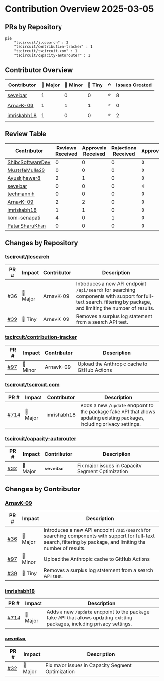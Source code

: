 # Contribution Overview 2025-03-05

## PRs by Repository

```mermaid
pie
    "tscircuit/jlcsearch" : 2
    "tscircuit/contribution-tracker" : 1
    "tscircuit/tscircuit.com" : 1
    "tscircuit/capacity-autorouter" : 1
```

## Contributor Overview

| Contributor | 🐳 Major | 🐙 Minor | 🐌 Tiny | ⭐ | Issues Created |
|-------------|---------|---------|---------|-----|----------------|
| [seveibar](#seveibar) | 1 | 0 | 0 | ⭐ | 8 |
| [ArnavK-09](#ArnavK-09) | 1 | 1 | 1 | ⭐ | 0 |
| [imrishabh18](#imrishabh18) | 1 | 0 | 0 | ⭐ | 2 |

## Review Table

[reviews-received-hover]: ## "Number of reviews received for PRs for this contributor"
[approvals-received-hover]: ## "Number of approvals received for PRs this contributor authored"
[rejections-received-hover]: ## "Number of rejections received for PRs this contributor authored"
[prs-opened-hover]: ## "Number of PRs opened by this contributor"
[issues-created-hover]: ## "Number of issues created by this contributor"
[bountied-issues-hover]: ## "Number of issues this contributor created with a bounty"
[bountied-issue-$-hover]: ## "Total bounty amount placed on issues authored by this contributor"

| Contributor | Reviews Received | Approvals Received | Rejections Received | Approvals | Rejections | PRs Opened | PRs Merged | Issues Created | Bountied Issues | Bountied Issue $ |
|---|---|---|---|---|---|---|---|---|---|---|
| [ShiboSoftwareDev](#ShiboSoftwareDev) | 0 | 0 | 0 | 0 | 0 | 1 | 0 | 0 | 0 | 0 |
| [MustafaMulla29](#MustafaMulla29) | 0 | 0 | 0 | 0 | 0 | 1 | 0 | 2 | 0 | 0 |
| [Ayushjhawar8](#Ayushjhawar8) | 2 | 1 | 0 | 0 | 0 | 1 | 0 | 1 | 0 | 0 |
| [seveibar](#seveibar) | 0 | 0 | 0 | 4 | 0 | 4 | 1 | 8 | 6 | 106 |
| [techmannih](#techmannih) | 0 | 0 | 0 | 0 | 0 | 1 | 0 | 1 | 1 | 5 |
| [ArnavK-09](#ArnavK-09) | 2 | 2 | 0 | 0 | 0 | 3 | 3 | 0 | 0 | 0 |
| [imrishabh18](#imrishabh18) | 1 | 1 | 0 | 0 | 1 | 2 | 1 | 2 | 1 | 5 |
| [kom-senapati](#kom-senapati) | 4 | 0 | 1 | 0 | 0 | 1 | 0 | 0 | 0 | 0 |
| [PatanSharuKhan](#PatanSharuKhan) | 0 | 0 | 0 | 0 | 0 | 1 | 0 | 0 | 0 | 0 |

## Changes by Repository

### [tscircuit/jlcsearch](https://github.com/tscircuit/jlcsearch)

| PR # | Impact | Contributor | Description |
|------|--------|-------------|-------------|
| [#36](https://github.com/tscircuit/jlcsearch/pull/36) | 🐳 Major | ArnavK-09 | Introduces a new API endpoint `/api/search` for searching components with support for full-text search, filtering by package, and limiting the number of results. |
| [#39](https://github.com/tscircuit/jlcsearch/pull/39) | 🐌 Tiny | ArnavK-09 | Removes a surplus log statement from a search API test. |

### [tscircuit/contribution-tracker](https://github.com/tscircuit/contribution-tracker)

| PR # | Impact | Contributor | Description |
|------|--------|-------------|-------------|
| [#97](https://github.com/tscircuit/contribution-tracker/pull/97) | 🐙 Minor | ArnavK-09 | Upload the Anthropic cache to GitHub Actions |

### [tscircuit/tscircuit.com](https://github.com/tscircuit/tscircuit.com)

| PR # | Impact | Contributor | Description |
|------|--------|-------------|-------------|
| [#714](https://github.com/tscircuit/tscircuit.com/pull/714) | 🐳 Major | imrishabh18 | Adds a new `/update` endpoint to the package fake API that allows updating existing packages, including privacy settings. |

### [tscircuit/capacity-autorouter](https://github.com/tscircuit/capacity-autorouter)

| PR # | Impact | Contributor | Description |
|------|--------|-------------|-------------|
| [#32](https://github.com/tscircuit/capacity-autorouter/pull/32) | 🐳 Major | seveibar | Fix major issues in Capacity Segment Optimization |

## Changes by Contributor

### [ArnavK-09](https://github.com/ArnavK-09)

| PR # | Impact | Description |
|------|--------|-------------|
| [#36](https://github.com/tscircuit/jlcsearch/pull/36) | 🐳 Major | Introduces a new API endpoint `/api/search` for searching components with support for full-text search, filtering by package, and limiting the number of results. |
| [#97](https://github.com/tscircuit/contribution-tracker/pull/97) | 🐙 Minor | Upload the Anthropic cache to GitHub Actions |
| [#39](https://github.com/tscircuit/jlcsearch/pull/39) | 🐌 Tiny | Removes a surplus log statement from a search API test. |

### [imrishabh18](https://github.com/imrishabh18)

| PR # | Impact | Description |
|------|--------|-------------|
| [#714](https://github.com/tscircuit/tscircuit.com/pull/714) | 🐳 Major | Adds a new `/update` endpoint to the package fake API that allows updating existing packages, including privacy settings. |

### [seveibar](https://github.com/seveibar)

| PR # | Impact | Description |
|------|--------|-------------|
| [#32](https://github.com/tscircuit/capacity-autorouter/pull/32) | 🐳 Major | Fix major issues in Capacity Segment Optimization |

